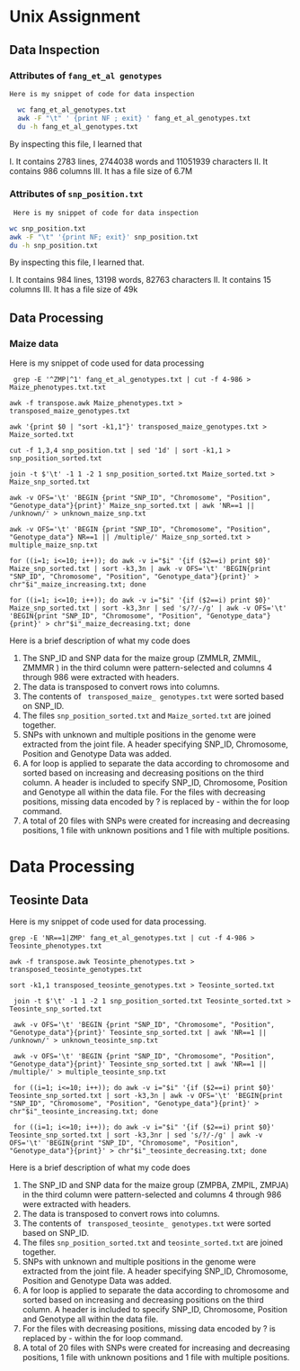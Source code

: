 
# Unix Assignment

## Data Inspection

### Attributes of  ``` fang_et_al genotypes ```

 ```Here is my snippet of code for data inspection```

```sh
  wc fang_et_al_genotypes.txt
  awk -F "\t" ' {print NF ; exit} ' fang_et_al_genotypes.txt
  du -h fang_et_al_genotypes.txt
  ```

By inspecting this file, I learned that

I. It contains 2783 lines, 2744038 words and 11051939 characters
II. It contains 986 columns
III. It has a file size of 6.7M


### Attributes of  ``` snp_position.txt ```

``` Here is my snippet of code for data inspection```

```sh
wc snp_position.txt
awk -F "\t" '{print NF; exit}' snp_position.txt
du -h snp_position.txt
```
By inspecting this file, I learned that.

I. It contains 984 lines, 13198 words, 82763 characters
II. It contains 15 columns
III. It has a file size of 49k
   

## Data Processing
### Maize data

Here is my snippet of code used for data processing

``` grep -E '^ZMP|^1' fang_et_al_genotypes.txt | cut -f 4-986 > Maize_phenotypes.txt.txt```

```awk -f transpose.awk Maize_phenotypes.txt > transposed_maize_genotypes.txt```

```awk '{print $0 | "sort -k1,1"}' transposed_maize_genotypes.txt > Maize_sorted.txt ```

```cut -f 1,3,4 snp_position.txt | sed '1d' | sort -k1,1 > snp_position_sorted.txt```

```join -t $'\t' -1 1 -2 1 snp_position_sorted.txt Maize_sorted.txt > Maize_snp_sorted.txt```

```awk -v OFS='\t' 'BEGIN {print "SNP_ID", "Chromosome", "Position", "Genotype_data"}{print}' Maize_snp_sorted.txt | awk 'NR==1 || /unknown/' > unknown_maize_snp.txt```

```awk -v OFS='\t' 'BEGIN {print "SNP_ID", "Chromosome", "Position", "Genotype_data"} NR==1 || /multiple/' Maize_snp_sorted.txt > multiple_maize_snp.txt```

```for ((i=1; i<=10; i++)); do awk -v i="$i" '{if ($2==i) print $0}' Maize_snp_sorted.txt | sort -k3,3n | awk -v OFS='\t' 'BEGIN{print "SNP_ID", "Chromosome", "Position", "Genotype_data"}{print}' > chr"$i"_maize_increasing.txt; done```

 ```for ((i=1; i<=10; i++)); do awk -v i="$i" '{if ($2==i) print $0}' Maize_snp_sorted.txt | sort -k3,3nr | sed 's/?/-/g' | awk -v OFS='\t' 'BEGIN{print "SNP_ID", "Chromosome", "Position", "Genotype_data"}{print}' > chr"$i"_maize_decreasing.txt; done```


Here is a brief description of what my code does
1. The SNP_ID and SNP data for the maize group (ZMMLR, ZMMIL, ZMMMR ) in the third column were pattern-selected and columns 4 through 986 were extracted with headers.
2. The data is transposed to convert rows into columns.
3. The contents of ``` transposed_maize_ genotypes.txt```   were sorted based on SNP_ID.
4. The files ```snp_position_sorted.txt``` and ```Maize_sorted.txt``` are joined together.
5. SNPs with unknown and multiple positions in the genome were extracted from the joint file. A header specifying SNP_ID, Chromosome, Position and Genotype Data was added.
6. A for loop is applied to separate the data according to chromosome and sorted based on increasing and decreasing positions on the third column. A header is included to specify SNP_ID, Chromosome, Position and Genotype all within the data file. 
For the files with decreasing positions, missing data encoded by ? is replaced by - within the for loop command.
7. A total of 20 files with SNPs were created for increasing and decreasing positions, 1 file with unknown positions and 1 file with multiple positions.


# Data Processing
## Teosinte Data

Here is my snippet of code used for data processing.

```grep -E 'NR==1|ZMP' fang_et_al_genotypes.txt | cut -f 4-986 > Teosinte_phenotypes.txt```

```awk -f transpose.awk Teosinte_phenotypes.txt > transposed_teosinte_genotypes.txt```

```sort -k1,1 transposed_teosinte_genotypes.txt > Teosinte_sorted.txt```

``` join -t $'\t' -1 1 -2 1 snp_position_sorted.txt Teosinte_sorted.txt > Teosinte_snp_sorted.txt```

``` awk -v OFS='\t' 'BEGIN {print "SNP_ID", "Chromosome", "Position", "Genotype_data"}{print}' Teosinte_snp_sorted.txt | awk 'NR==1 || /unknown/' > unknown_teosinte_snp.txt```

``` awk -v OFS='\t' 'BEGIN {print "SNP_ID", "Chromosome", "Position", "Genotype_data"}{print}' Teosinte_snp_sorted.txt | awk 'NR==1 || /multiple/' > multiple_teosinte_snp.txt```

``` for ((i=1; i<=10; i++)); do awk -v i="$i" '{if ($2==i) print $0}' Teosinte_snp_sorted.txt | sort -k3,3n | awk -v OFS='\t' 'BEGIN{print "SNP_ID", "Chromosome", "Position", "Genotype_data"}{print}' > chr"$i"_teosinte_increasing.txt; done```


``` for ((i=1; i<=10; i++)); do awk -v i="$i" '{if ($2==i) print $0}' Teosinte_snp_sorted.txt | sort -k3,3nr | sed 's/?/-/g' | awk -v OFS='\t' 'BEGIN{print "SNP_ID", "Chromosome", "Position", "Genotype_data"}{print}' > chr"$i"_teosinte_decreasing.txt; done```

Here is a brief description of what my code does
1. The SNP_ID and SNP data for the maize group (ZMPBA, ZMPIL, ZMPJA) in the third column were pattern-selected and columns 4 through 986 were extracted with headers.
2. The data is transposed to convert rows into columns.
3. The contents of ``` transposed_teosinte_ genotypes.txt```   were sorted based on SNP_ID.
4. The files ```snp_position_sorted.txt``` and ```teosinte_sorted.txt``` are joined together.
5. SNPs with unknown and multiple positions in the genome were extracted from the joint file. A header specifying SNP_ID, Chromosome, Position and Genotype Data was added.
6. A for loop is applied to separate the data according to chromosome and sorted based on increasing and decreasing positions on the third column. A header is included to specify SNP_ID, Chromosome, Position and Genotype all within the data file. 
7. For the files with decreasing positions, missing data encoded by ? is replaced by - within the for loop command.
8. A total of 20 files with SNPs were created for increasing and decreasing positions, 1 file with unknown positions and 1 file with multiple positions.
